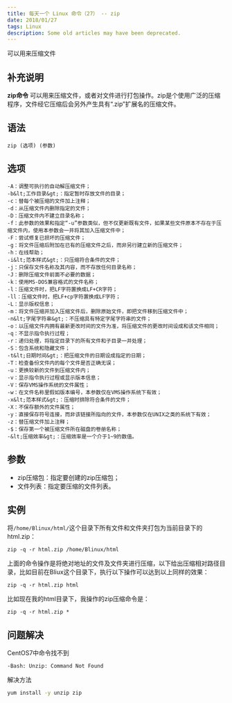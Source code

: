 ```yaml
---
title: 每天一个 Linux 命令（27） -- zip
date: 2018/01/27
tags: Linux
description: Some old articles may have been deprecated.
---
```


可以用来压缩文件

## 补充说明

**zip命令** 可以用来压缩文件，或者对文件进行打包操作。zip是个使用广泛的压缩程序，文件经它压缩后会另外产生具有“.zip”扩展名的压缩文件。

## 语法

``` plain
zip (选项) (参数)
```
## 选项

``` plain
-A：调整可执行的自动解压缩文件；
-b&lt;工作目录&gt;：指定暂时存放文件的目录；
-c：替每个被压缩的文件加上注释；
-d：从压缩文件内删除指定的文件；
-D：压缩文件内不建立目录名称；
-f：此参数的效果和指定“-u”参数类似，但不仅更新既有文件，如果某些文件原本不存在于压缩文件内，使用本参数会一并将其加入压缩文件中；
-F：尝试修复已损坏的压缩文件；
-g：将文件压缩后附加在已有的压缩文件之后，而非另行建立新的压缩文件；
-h：在线帮助；
-i&lt;范本样式&gt;：只压缩符合条件的文件；
-j：只保存文件名称及其内容，而不存放任何目录名称；
-J：删除压缩文件前面不必要的数据；
-k：使用MS-DOS兼容格式的文件名称；
-l：压缩文件时，把LF字符置换成LF+CR字符；
-ll：压缩文件时，把LF+cp字符置换成LF字符；
-L：显示版权信息；
-m：将文件压缩并加入压缩文件后，删除原始文件，即把文件移到压缩文件中；
-n&lt;字尾字符串&gt;：不压缩具有特定字尾字符串的文件；
-o：以压缩文件内拥有最新更改时间的文件为准，将压缩文件的更改时间设成和该文件相同；
-q：不显示指令执行过程；
-r：递归处理，将指定目录下的所有文件和子目录一并处理；
-S：包含系统和隐藏文件；
-t&lt;日期时间&gt;：把压缩文件的日期设成指定的日期；
-T：检查备份文件内的每个文件是否正确无误；
-u：更换较新的文件到压缩文件内；
-v：显示指令执行过程或显示版本信息；
-V：保存VMS操作系统的文件属性；
-w：在文件名称里假如版本编号，本参数仅在VMS操作系统下有效；
-x&lt;范本样式&gt;：压缩时排除符合条件的文件；
-X：不保存额外的文件属性；
-y：直接保存符号连接，而非该链接所指向的文件，本参数仅在UNIX之类的系统下有效；
-z：替压缩文件加上注释；
-$：保存第一个被压缩文件所在磁盘的卷册名称；
-&lt;压缩效率&gt;：压缩效率是一个介于1~9的数值。
```
## 参数

- zip压缩包：指定要创建的zip压缩包；
- 文件列表：指定要压缩的文件列表。

## 实例

将`/home/Blinux/html/`这个目录下所有文件和文件夹打包为当前目录下的html.zip：

``` plain
zip -q -r html.zip /home/Blinux/html
```
上面的命令操作是将绝对地址的文件及文件夹进行压缩，以下给出压缩相对路径目录，比如目前在Bliux这个目录下，执行以下操作可以达到以上同样的效果：

``` plain
zip -q -r html.zip html
```
比如现在我的html目录下，我操作的zip压缩命令是：

``` plain
zip -q -r html.zip *
```
## 问题解决

CentOS7中命令找不到

``` plain
-Bash: Unzip: Command Not Found
```
解决方法

``` bash
yum install -y unzip zip
```
